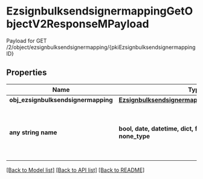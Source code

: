 # EzsignbulksendsignermappingGetObjectV2ResponseMPayload

Payload for GET /2/object/ezsignbulksendsignermapping/{pkiEzsignbulksendsignermappingID}

## Properties
Name | Type | Description | Notes
------------ | ------------- | ------------- | -------------
**obj_ezsignbulksendsignermapping** | [**EzsignbulksendsignermappingResponseCompound**](EzsignbulksendsignermappingResponseCompound.md) |  | 
**any string name** | **bool, date, datetime, dict, float, int, list, str, none_type** | any string name can be used but the value must be the correct type | [optional]

[[Back to Model list]](../README.md#documentation-for-models) [[Back to API list]](../README.md#documentation-for-api-endpoints) [[Back to README]](../README.md)



